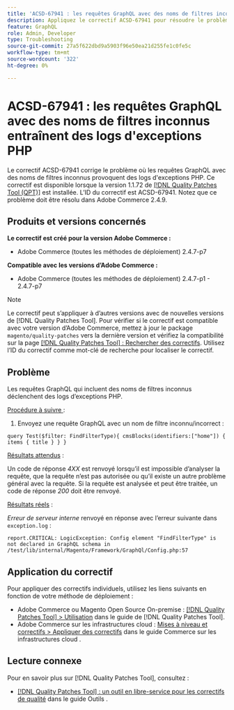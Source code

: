 ```yaml
---
title: 'ACSD-67941 : les requêtes GraphQL avec des noms de filtres inconnus entraînent des logs d''exceptions PHP'
description: Appliquez le correctif ACSD-67941 pour résoudre le problème d'Adobe Commerce où les requêtes GraphQL avec des noms de filtres inconnus provoquent des logs d'exceptions PHP.
feature: GraphQL
role: Admin, Developer
type: Troubleshooting
source-git-commit: 27a5f622dbd9a5903f96e50ea21d255fe1c0fe5c
workflow-type: tm+mt
source-wordcount: '322'
ht-degree: 0%

---
```



# ACSD-67941 : les requêtes GraphQL avec des noms de filtres inconnus entraînent des logs d&#39;exceptions PHP

Le correctif ACSD-67941 corrige le problème où les requêtes GraphQL avec des noms de filtres inconnus provoquent des logs d&#39;exceptions PHP. Ce correctif est disponible lorsque la version 1.1.72 de [[!DNL Quality Patches Tool (QPT)]](/help/tools/quality-patches-tool/quality-patches-tool-to-self-serve-quality-patches.md) est installée. L’ID du correctif est ACSD-67941. Notez que ce problème doit être résolu dans Adobe Commerce 2.4.9.

## Produits et versions concernés

**Le correctif est créé pour la version Adobe Commerce :**

* Adobe Commerce (toutes les méthodes de déploiement) 2.4.7-p7

**Compatible avec les versions d’Adobe Commerce :**

* Adobe Commerce (toutes les méthodes de déploiement) 2.4.7-p1 - 2.4.7-p7

>[!NOTE]
>
>Le correctif peut s’appliquer à d’autres versions avec de nouvelles versions de [!DNL Quality Patches Tool]. Pour vérifier si le correctif est compatible avec votre version d’Adobe Commerce, mettez à jour le package `magento/quality-patches` vers la dernière version et vérifiez la compatibilité sur la page [[!DNL Quality Patches Tool] : Rechercher des correctifs](https://experienceleague.adobe.com/tools/commerce-quality-patches/index.html). Utilisez l’ID du correctif comme mot-clé de recherche pour localiser le correctif.

## Problème

Les requêtes GraphQL qui incluent des noms de filtres inconnus déclenchent des logs d’exceptions PHP.

<u>Procédure à suivre </u> :

1. Envoyez une requête GraphQL avec un nom de filtre inconnu/incorrect :

```
query Test($filter: FindFilterType){ cmsBlocks(identifiers:["home"]) { items { title } } }
```

<u>Résultats attendus</u> :

Un code de réponse *4XX* est renvoyé lorsqu’il est impossible d’analyser la requête, que la requête n’est pas autorisée ou qu’il existe un autre problème général avec la requête. Si la requête est analysée et peut être traitée, un code de réponse *200* doit être renvoyé.

<u>Résultats réels</u> :

*Erreur de serveur interne* renvoyé en réponse avec l’erreur suivante dans `exception.log` :

```
report.CRITICAL: LogicException: Config element "FindFilterType" is not declared in GraphQL schema in /test/lib/internal/Magento/Framework/GraphQl/Config.php:57
```

## Application du correctif

Pour appliquer des correctifs individuels, utilisez les liens suivants en fonction de votre méthode de déploiement :

* Adobe Commerce ou Magento Open Source On-premise : [[!DNL Quality Patches Tool] > Utilisation](/help/tools/quality-patches-tool/usage.md) dans le guide de [!DNL Quality Patches Tool].
* Adobe Commerce sur les infrastructures cloud : [Mises à niveau et correctifs > Appliquer des correctifs](https://experienceleague.adobe.com/docs/commerce-cloud-service/user-guide/develop/upgrade/apply-patches.html) dans le guide Commerce sur les infrastructures cloud .

## Lecture connexe

Pour en savoir plus sur [!DNL Quality Patches Tool], consultez :

* [[!DNL Quality Patches Tool] : un outil en libre-service pour les correctifs de qualité](/help/tools/quality-patches-tool/quality-patches-tool-to-self-serve-quality-patches.md) dans le guide Outils .
